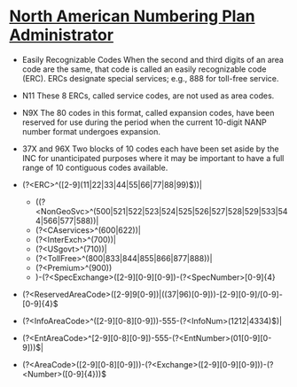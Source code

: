 # [North American Numbering Plan Administrator](https://nationalnanpa.com/)

- Easily Recognizable Codes	When the second and third digits of an area code are the same, that code is called an easily recognizable code (ERC). ERCs designate special services; e.g., 888 for toll-free service.
- N11	These 8 ERCs, called service codes, are not used as area codes.
- N9X	The 80 codes in this format, called expansion codes, have been reserved for use during the period when the current 10-digit NANP number format undergoes expansion.
- 37X and 96X	Two blocks of 10 codes each have been set aside by the INC for unanticipated purposes where it may be important to have a full range of 10 contiguous codes available.

- (?\<ERC\>^(\[2-9\](11|22|33|44|55|66|77|88|99)$))|
  - ((?\<NonGeoSvc\>^(500|521|522|523|524|525|526|527|528|529|533|544|566|577|588))|
  - (?\<CAservices\>^(600|622))|
  - (?\<InterExch\>^(700))|
  - (?\<USgovt\>^(710))|
  - (?\<TollFree\>^(800|833|844|855|866|877|888))|
  - (?\<Premium\>^(900))
  - )-(?\<SpecExchange\>(\[2-9\]\[0-9\]\[0-9\])-(?\<SpecNumber\>[0-9]{4}
- (?\<ReservedAreaCode\>(\[2-9\]9\[0-9\])|((37|96)\[0-9\]))-\[2-9\]\[0-9\]/[0-9\]-\[0-9\]\{4\}$
- (?\<InfoAreaCode\>^(\[2-9\]\[0-8\][0-9\]))-555-(?\<InfoNum\>(1212|4334)$)|
- (?\<EntAreaCode\>^\[2-9\]\[0-8\]\[0-9\])-555-(?\<EntNumber>(01[0-9][0-9]))$|
- (?\<AreaCode\>(\[2-9\]\[0-8\]\[0-9\]))-(?\<Exchange>(\[2-9\]\[0-9\]\[0-9\]))-(?\<Number\>(\[0-9\]\{4\}))$
